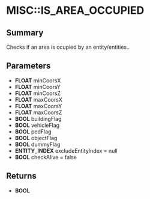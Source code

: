 # MISC::IS_AREA_OCCUPIED

## Summary
Checks if an area is ocupied by an entity/entities..

## Parameters
* **FLOAT** minCoorsX
* **FLOAT** minCoorsY
* **FLOAT** minCoorsZ
* **FLOAT** maxCoorsX
* **FLOAT** maxCoorsY
* **FLOAT** maxCoorsZ
* **BOOL** buildingFlag
* **BOOL** vehicleFlag
* **BOOL** pedFlag
* **BOOL** objectFlag
* **BOOL** dummyFlag
* **ENTITY_INDEX** excludeEntityIndex = null
* **BOOL** checkAlive = false

## Returns
* **BOOL**